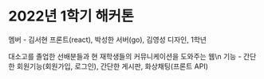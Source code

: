 # 2022년 1학기 해커톤
멤버 - 김서현 프론트(react), 박성한 서버(go), 김영성 디자인, 1학년  

대소고를 졸업한 선배분들과 현 재학생들의 커뮤니케이션을 도와주는 웹\n
기능 - 간단한 회원기능(회원가입, 로그인), 간단한 게시판, 화상채팅(프론트 API)
